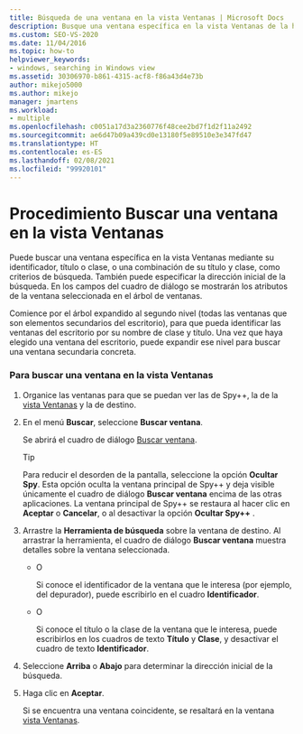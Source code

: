 ```yaml
---
title: Búsqueda de una ventana en la vista Ventanas | Microsoft Docs
description: Busque una ventana específica en la vista Ventanas de la herramienta Spy++ mediante su identificador, título o clase, o bien una combinación de su título y clase, en Visual Studio.
ms.custom: SEO-VS-2020
ms.date: 11/04/2016
ms.topic: how-to
helpviewer_keywords:
- windows, searching in Windows view
ms.assetid: 30306970-b861-4315-acf8-f86a43d4e73b
author: mikejo5000
ms.author: mikejo
manager: jmartens
ms.workload:
- multiple
ms.openlocfilehash: c0051a17d3a2360776f48cee2bd7f1d2f11a2492
ms.sourcegitcommit: ae6d47b09a439cd0e13180f5e89510e3e347fd47
ms.translationtype: HT
ms.contentlocale: es-ES
ms.lasthandoff: 02/08/2021
ms.locfileid: "99920101"
---
```

# <a name="how-to-search-for-a-window-in-windows-view"></a>Procedimiento Buscar una ventana en la vista Ventanas
Puede buscar una ventana específica en la vista Ventanas mediante su identificador, título o clase, o una combinación de su título y clase, como criterios de búsqueda. También puede especificar la dirección inicial de la búsqueda. En los campos del cuadro de diálogo se mostrarán los atributos de la ventana seleccionada en el árbol de ventanas.

 Comience por el árbol expandido al segundo nivel (todas las ventanas que son elementos secundarios del escritorio), para que pueda identificar las ventanas del escritorio por su nombre de clase y título. Una vez que haya elegido una ventana del escritorio, puede expandir ese nivel para buscar una ventana secundaria concreta.

### <a name="to-search-for-a-window-in-windows-view"></a>Para buscar una ventana en la vista Ventanas

1. Organice las ventanas para que se puedan ver las de Spy++, la de la [vista Ventanas](../debugger/windows-view.md) y la de destino.

2. En el menú **Buscar**, seleccione **Buscar ventana**.

    Se abrirá el cuadro de diálogo [Buscar ventana](../debugger/window-search-dialog-box.md).

   > [!TIP]
   > Para reducir el desorden de la pantalla, seleccione la opción **Ocultar Spy**. Esta opción oculta la ventana principal de Spy++ y deja visible únicamente el cuadro de diálogo **Buscar ventana** encima de las otras aplicaciones. La ventana principal de Spy++ se restaura al hacer clic en **Aceptar** o **Cancelar**, o al desactivar la opción **Ocultar Spy++** .

3. Arrastre la **Herramienta de búsqueda** sobre la ventana de destino. Al arrastrar la herramienta, el cuadro de diálogo **Buscar ventana** muestra detalles sobre la ventana seleccionada.

   - O

     Si conoce el identificador de la ventana que le interesa (por ejemplo, del depurador), puede escribirlo en el cuadro **Identificador**.

   - O

     Si conoce el título o la clase de la ventana que le interesa, puede escribirlos en los cuadros de texto **Título** y **Clase**, y desactivar el cuadro de texto **Identificador**.

4. Seleccione **Arriba** o **Abajo** para determinar la dirección inicial de la búsqueda.

5. Haga clic en **Aceptar**.

    Si se encuentra una ventana coincidente, se resaltará en la ventana [vista Ventanas](../debugger/windows-view.md).